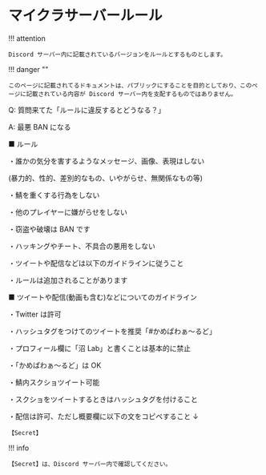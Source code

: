 # マイクラサーバールール

!!! attention

    Discord サーバー内に記載されているバージョンをルールとするものとします。

!!! danger ""

    このページに記載されてるドキュメントは、パブリックにすることを目的としており、このページに記載されている内容が Discord サーバー内を支配するものではありません。

Q: 質問来てた「ルールに違反するとどうなる？」

A: 最悪 BAN になる

■ ルール

・誰かの気分を害するようなメッセージ、画像、表現はしない

(暴力的、性的、差別的なもの、いやがらせ、無関係なもの等)

・鯖を重くする行為をしない

・他のプレイヤーに嫌がらせをしない

・窃盗や破壊は BAN です

・ハッキングやチート、不具合の悪用をしない

・ツイートや配信などは以下のガイドラインに従うこと

・ルールは追加されることがあります

■ ツイートや配信(動画も含む)などについてのガイドライン

・Twitter は許可

・ハッシュタグをつけてのツイートを推奨「#かめぱわぁ～るど」

・プロフィール欄に「沼 Lab」と書くことは基本的に禁止

・「かめぱわぁ～るど」は OK

・鯖内スクショツイート可能

・スクショをツイートするときはハッシュタグを付けること

・配信は許可、ただし概要欄に以下の文をコピペすること ↓

```
【Secret】
```

!!! info

    【Secret】は、Discord サーバー内で確認してください。
